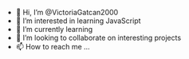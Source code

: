 - 👋 Hi, I’m @VictoriaGatcan2000
- 👀 I’m interested in learning JavaScript
- 🌱 I’m currently learning 
- 💞️ I’m looking to collaborate on interesting projects
- 📫 How to reach me ...

<!---
VictoriaGatcan2000/VictoriaGatcan2000 is a ✨ special ✨ repository because its `README.md` (this file) appears on your GitHub profile.
You can click the Preview link to take a look at your changes.
--->

